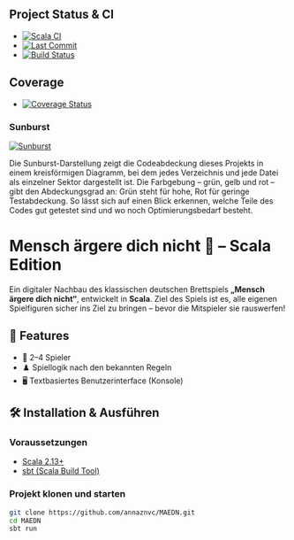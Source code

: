 ## Project Status & CI

- [![Scala CI](https://github.com/annaznvc/MAEDN/actions/workflows/scala.yml/badge.svg)](https://github.com/annaznvc/MAEDN/actions/workflows/scala.yml)
- [![Last Commit](https://img.shields.io/github/last-commit/annaznvc/MAEDN.svg?color=blue)](https://github.com/annaznvc/MAEDN/commits/main)
- [![Build Status](https://travis-ci.org/annaznvc/MAEDN.svg?branch=main)](https://travis-ci.org/annaznvc/MAEDN)

## Coverage

- [![Coverage Status](https://coveralls.io/repos/github/annaznvc/MAEDN/badge.svg?branch=main)](https://coveralls.io/github/annaznvc/MAEDN?branch=main)

### Sunburst

[![Sunburst](https://codecov.io/gh/annaznvc/MAEDN/graphs/sunburst.svg?token=1RD2DIMUZK)](https://codecov.io/gh/annaznvc/MAEDN)

Die Sunburst-Darstellung zeigt die Codeabdeckung dieses Projekts in einem kreisförmigen Diagramm, bei dem jedes Verzeichnis und jede Datei als einzelner Sektor dargestellt ist. Die Farbgebung – grün, gelb und rot – gibt den Abdeckungsgrad an: Grün steht für hohe, Rot für geringe Testabdeckung. So lässt sich auf einen Blick erkennen, welche Teile des Codes gut getestet sind und wo noch Optimierungsbedarf besteht.


# Mensch ärgere dich nicht 🎲 – Scala Edition

Ein digitaler Nachbau des klassischen deutschen Brettspiels **„Mensch ärgere dich nicht“**, entwickelt in **Scala**. Ziel des Spiels ist es, alle eigenen Spielfiguren sicher ins Ziel zu bringen – bevor die Mitspieler sie rauswerfen!

## 📌 Features

- 👥 2–4 Spieler
- ♟️ Spiellogik nach den bekannten Regeln
- 🖥️ Textbasiertes Benutzerinterface (Konsole)

## 🛠️ Installation & Ausführen

### Voraussetzungen

- [Scala 2.13+](https://www.scala-lang.org/)
- [sbt (Scala Build Tool)](https://www.scala-sbt.org/)

### Projekt klonen und starten

```bash
git clone https://github.com/annaznvc/MAEDN.git
cd MAEDN
sbt run
